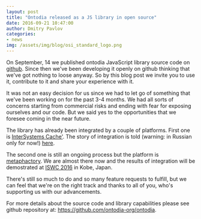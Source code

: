 ```yaml
---
layout: post
title: "Ontodia released as a JS library in open source"
date: 2016-09-21 10:47:00
author: Dmitry Pavlov
categories:
- news
img: /assets/img/blog/osi_standard_logo.png
---
```

On September, 14 we published ontodia JavaScript library source code on <a href="https://github.com/ontodia-org/ontodia">github</a>. Since then we've been developing it openly on github thinking that we've got nothing to loose anyway. So by this blog post we invite you to use it, contribute to it and share your experience with it.
<!-- more -->

It was not an easy decision for us since we had to let go of something that we've been working on for the past 3-4 months. We had all sorts of concerns starting from commercial risks and ending with fear for exposing ourselves and our code. But we said yes to the opportunities that we foresee coming in the near future.

The library has already been integrated by a couple of platforms. First one is  <a href="http://www.intersystems.com/our-products/cache/cache-overview/">InterSystems Cache'</a>.
The story of integration is told (warning: in Russian only for now!) <a href="https://habrahabr.ru/company/intersystems/blog/310402/">here</a>.

The second one is still an ongoing process but the platform is <a href="http://metaphacts.com/product">metaphactory</a>. We are almost there now and the results of integration
will be demostrated at <a href="http://iswc2016.semanticweb.org/">ISWC 2016</a> in Kobe, Japan.

There's still so much to do and so many feature requests to fulfill, but we can feel that we're on the right track and thanks to all of you, who's supporting us with our advancements.

For more details about the source code and library capabilities please see github repository at: <a href="https://github.com/ontodia-org/ontodia">https://github.com/ontodia-org/ontodia</a>.
